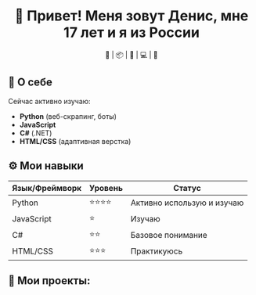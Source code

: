<div align="center">
  <h1>🚀 Привет! Меня зовут Денис, мне 17 лет и я из России</h1>
  <p>🐍 | 📦 | 🧠 | 💻 | 🚀</p>
</div>

## 🌟 О себе
Сейчас активно изучаю:  
- **Python** (веб-скрапинг, боты)  
- **JavaScript**  
- **C#** (.NET)  
- **HTML/CSS** (адаптивная верстка)


## ⚙️ Мои навыки
| Язык/Фреймворк | Уровень | Статус |
|----------------|--------|--------|
| Python         | ⭐⭐⭐⭐ | Активно использую и изучаю |
| JavaScript     | ⭐ | Изучаю |
| C#             | ⭐⭐  | Базовое понимание |
| HTML/CSS       | ⭐⭐⭐| Практикуюсь |

## 🎨 Мои проекты:
<div align="center">
</div>
